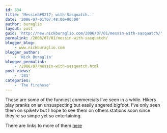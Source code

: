 ```yaml
---
id: 334
title: 'Messin&#8217; with Sasquatch..'
date: '2006-07-01T07:48:00+00:00'
author: buraglio
layout: post
guid: 'http://new.nickburaglio.com/2006/07/01/messin-with-sasquatch/'
permalink: /2006/07/01/messin-with-sasquatch/
blogger_blog:
    - www.nickburaglio.com
blogger_author:
    - 'Nick Buraglio'
blogger_permalink:
    - /2006/07/messin-with-sasquatch.html
post_views:
    - '281'
categories:
    - 'The firehose'
---
```


These are some of the funniest commercials I’ve seen in a while. Hikers play pranks on an unsuspecting but easily angered bigfoot. I’ve only seen them on spiketv but I hope to see them on others stations soon since they’re so simpe yet so entertaining.

There are links to more of them [here](http://www.messinwithsasquatch.com/)